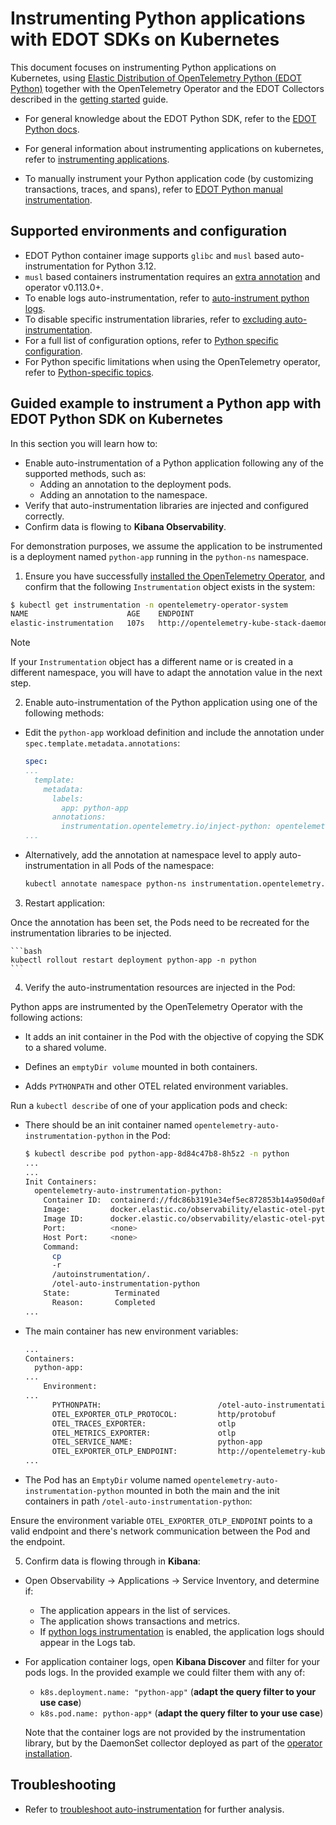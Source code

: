 # Instrumenting Python applications with EDOT SDKs on Kubernetes

This document focuses on instrumenting Python applications on Kubernetes, using [Elastic Distribution of OpenTelemetry Python (EDOT Python)](https://github.com/elastic/elastic-otel-python) together with the OpenTelemetry Operator and the EDOT Collectors described in the [getting started](./README.md) guide.

- For general knowledge about the EDOT Python SDK, refer to the [EDOT Python docs](https://github.com/elastic/elastic-otel-python/blob/main/docs/get-started.md).

- For general information about instrumenting applications on kubernetes, refer to [instrumenting applications](./instrumenting-applications.md).

- To manually instrument your Python application code (by customizing transactions, traces, and spans), refer to [EDOT Python manual instrumentation](https://github.com/elastic/elastic-otel-python/blob/main/docs/manual-instrumentation.md#Manually-instrument-your-Python-application).

## Supported environments and configuration

- EDOT Python container image supports `glibc` and `musl` based auto-instrumentation for Python 3.12.
- `musl` based containers instrumentation requires an [extra annotation](https://opentelemetry.io/docs/kubernetes/operator/automatic/#annotations-python-musl) and operator v0.113.0+.
- To enable logs auto-instrumentation, refer to [auto-instrument python logs](https://opentelemetry.io/docs/kubernetes/operator/automatic/#auto-instrumenting-python-logs).
- To disable specific instrumentation libraries, refer to [excluding auto-instrumentation](https://opentelemetry.io/docs/kubernetes/operator/automatic/#python-excluding-auto-instrumentation).
- For a full list of configuration options, refer to [Python specific configuration](https://opentelemetry.io/docs/zero-code/python/configuration/#python-specific-configuration).
- For Python specific limitations when using the OpenTelemetry operator, refer to [Python-specific topics](https://opentelemetry.io/docs/zero-code/python/operator/#python-specific-topics).

## Guided example to instrument a Python app with EDOT Python SDK on Kubernetes

In this section you will learn how to:

- Enable auto-instrumentation of a Python application following any of the supported methods, such as:
  - Adding an annotation to the deployment pods.
  - Adding an annotation to the namespace.
- Verify that auto-instrumentation libraries are injected and configured correctly.
- Confirm data is flowing to **Kibana Observability**.

For demonstration purposes, we assume the application to be instrumented is a deployment named `python-app` running in the `python-ns` namespace.

1. Ensure you have successfully [installed the OpenTelemetry Operator](./README.md), and confirm that the following `Instrumentation` object exists in the system:

```bash
$ kubectl get instrumentation -n opentelemetry-operator-system
NAME                      AGE    ENDPOINT                                                                                                
elastic-instrumentation   107s   http://opentelemetry-kube-stack-daemon-collector.opentelemetry-operator-system.svc.cluster.local:4318
```
> [!NOTE]
> If your `Instrumentation` object has a different name or is created in a different namespace, you will have to adapt the annotation value in the next step.

2. Enable auto-instrumentation of the Python application using one of the following methods:

  - Edit the `python-app` workload definition and include the annotation under `spec.template.metadata.annotations`:

    ```yaml
    spec:
    ...
      template:
        metadata:
          labels:
            app: python-app
          annotations:
            instrumentation.opentelemetry.io/inject-python: opentelemetry-operator-system/elastic-instrumentation
    ...
    ```

  - Alternatively, add the annotation at namespace level to apply auto-instrumentation in all Pods of the namespace:

    ```bash
    kubectl annotate namespace python-ns instrumentation.opentelemetry.io/inject-python=opentelemetry-operator-system/elastic-instrumentation
    ```

3. Restart application:

  Once the annotation has been set, the Pods need to be recreated for the instrumentation libraries to be injected.

    ```bash
    kubectl rollout restart deployment python-app -n python
    ```

4. Verify the auto-instrumentation resources are injected in the Pod:

  Python apps are instrumented by the OpenTelemetry Operator with the following actions:

  - It adds an init container in the Pod with the objective of copying the SDK to a shared volume.

  - Defines an `emptyDir volume` mounted in both containers.

  - Adds `PYTHONPATH` and other OTEL related environment variables.

  Run a `kubectl describe` of one of your application pods and check:

  - There should be an init container named `opentelemetry-auto-instrumentation-python` in the Pod:

    ```bash
    $ kubectl describe pod python-app-8d84c47b8-8h5z2 -n python
    ...
    ...
    Init Containers:
      opentelemetry-auto-instrumentation-python:
        Container ID:  containerd://fdc86b3191e34ef5ec872853b14a950d0af1e36b0bc207f3d59bd50dd3caafe9
        Image:         docker.elastic.co/observability/elastic-otel-python:0.3.0
        Image ID:      docker.elastic.co/observability/elastic-otel-python@sha256:de7b5cce7514a10081a00820a05097931190567ec6e18a384ff7c148bad0695e
        Port:          <none>
        Host Port:     <none>
        Command:
          cp
          -r
          /autoinstrumentation/.
          /otel-auto-instrumentation-python
        State:          Terminated
          Reason:       Completed
    ...
    ```

  - The main container has new environment variables: 

    ```bash
    ...
    Containers:
      python-app:
    ...
        Environment:
    ...
          PYTHONPATH:                          /otel-auto-instrumentation-python/opentelemetry/instrumentation/auto_instrumentation:/otel-auto-instrumentation-python
          OTEL_EXPORTER_OTLP_PROTOCOL:         http/protobuf
          OTEL_TRACES_EXPORTER:                otlp
          OTEL_METRICS_EXPORTER:               otlp
          OTEL_SERVICE_NAME:                   python-app
          OTEL_EXPORTER_OTLP_ENDPOINT:         http://opentelemetry-kube-stack-daemon-collector.opentelemetry-operator-system.svc.cluster.local:4318
    ...
    ```

  - The Pod has an `EmptyDir` volume named `opentelemetry-auto-instrumentation-python` mounted in both the main and the init containers in path `/otel-auto-instrumentation-python`:

  Ensure the environment variable `OTEL_EXPORTER_OTLP_ENDPOINT` points to a valid endpoint and there's network communication between the Pod and the endpoint.

5. Confirm data is flowing through in **Kibana**:

  - Open Observability -> Applications -> Service Inventory, and determine if:
    - The application appears in the list of services.
    - The application shows transactions and metrics.
    - If [python logs instrumentation](https://opentelemetry.io/docs/kubernetes/operator/automatic/#auto-instrumenting-python-logs) is enabled, the application logs should  appear in the Logs tab.
  
  - For application container logs, open **Kibana Discover** and filter for your pods logs. In the provided example we could filter them with any of:
    - `k8s.deployment.name: "python-app"` (**adapt the query filter to your use case**)
    - `k8s.pod.name: python-app*` (**adapt the query filter to your use case**)

    Note that the container logs are not provided by the instrumentation library, but by the DaemonSet collector deployed as part of the [operator installation](./README.md).

## Troubleshooting

- Refer to [troubleshoot auto-instrumentation](./troubleshoot-auto-instrumentation.md) for further analysis.
